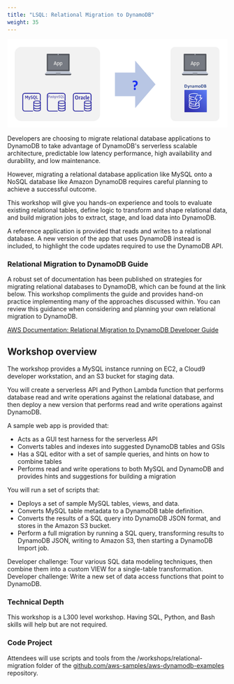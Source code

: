 ```yaml
---
title: "LSQL: Relational Migration to DynamoDB"
weight: 35
---
```


![Relational Migration](/static/images/relational-migration/frontpage.png)

Developers are choosing to migrate relational database applications to DynamoDB
to take advantage of DynamoDB's serverless scalable architecture,
predictable low latency performance, high availability and durability, and low maintenance.

However, migrating a relational database application like MySQL onto a NoSQL database like Amazon DynamoDB 
requires careful planning to achieve a successful outcome.

This workshop will give you hands-on experience and tools to evaluate existing relational tables, 
define logic to transform and shape relational data, 
and build migration jobs to extract, stage, and load data into DynamoDB. 

A reference application is provided that reads and writes to a relational database. 
A new version of the app that uses DynamoDB instead is included, 
to highlight the code updates required to use the DynamoDB API.


### Relational Migration to DynamoDB Guide
A robust set of documentation has been published on strategies for migrating relational databases to DynamoDB, 
which can be found at the link below. This workshop compliments the guide and provides hand-on practice implementing 
many of the approaches discussed within. 
You can review this guidance when considering and planning your own relational migration to DynamoDB. 

[AWS Documentation: Relational Migration to DynamoDB Developer Guide](https://docs.aws.amazon.com/amazondynamodb/latest/developerguide/migration-guide.html)


## Workshop overview

The workshop provides a MySQL instance running on EC2, a Cloud9 developer workstation,
and an S3 bucket for staging data.

You will create a serverless API and Python Lambda function that
performs database read and write operations against the relational database, 
and then deploy a new version that performs read and write operations against DynamoDB.

A sample web app is provided that:
* Acts as a GUI test harness for the serverless API
* Converts tables and indexes into suggested DynamoDB tables and GSIs
* Has a SQL editor with a set of sample queries, and hints on how to combine tables
* Performs read and write operations to both MySQL and DynamoDB
and provides hints and suggestions for building a migration

You will run a set of scripts that:
* Deploys a set of sample MySQL tables, views, and data.
* Converts MySQL table metadata to a DynamoDB table definition.
* Converts the results of a SQL query into DynamoDB JSON format, and stores in the Amazon S3 bucket.
* Perform a full migration by running a SQL query, transforming results to DynamoDB JSON, writing to Amazon S3, then starting a DynamoDB Import job.

Developer challenge: Tour various SQL data modeling techniques, then combine them into a custom VIEW for a single-table transformation.
Developer challenge: Write a new set of data access functions that point to DynamoDB.
 


### Technical Depth
This workshop is a L300 level workshop. Having SQL, Python, and Bash skills will help but are not required.
### Code Project
Attendees will use scripts and tools from the /workshops/relational-migration folder of the
[github.com/aws-samples/aws-dynamodb-examples](https://github.com/aws-samples/aws-dynamodb-examples/) repository.
